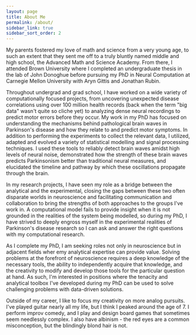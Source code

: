 ```yaml
---
layout: page
title: About Me
permalink: /about/
sidebar_link: true
sidebar_sort_order: 2
---
```


My parents fostered my love of math and science from a very young age, to such an extent that they sent me off to a truly bluntly named middle and high school, the Advanced Math and Science Academy. From there, I attended Brown University where I completed an undergraduate thesis in the lab of John Donoghue before pursuing my PhD in Neural Computation at Carnegie Mellon University with Aryn Gittis and Jonathan Rubin.

Throughout undergrad and grad school, I have worked on a wide variety of computationally focused projects, from uncovering unexpected disease correlations using over 100 million health records (back when the term "big data" wasn't quite so cliche yet) to analyzing dense neural recordings to predict motor errors before they occur. My work in my PhD has focused on understanding the mechanisms behind pathological brain waves in Parkinson's disease and how they relate to and predict motor symptoms. In addition to performing the experiments to collect the relevant data, I utilized, adapted and evolved a variety of statistical modelling and signal processing techniques. I used these tools to reliably detect brain waves amidst high levels of neural noise, demonstrated how the strength of these brain waves predicts Parkinsonism better than traditional neural measures, and elucidated the timeline and pathway by which these oscillations propagate through the brain.

In my research projects, I have seen my role as a bridge between the analytical and the experimental, closing the gaps between these two often disparate worlds in neuroscience and facilitating communication and collaboration to bring the strengths of both approaches to the groups I've work in. A computational model fails to provide insight when it is not grounded in the realities of the system being modelled, so during my PhD, I have strived to deeply engross myself in the experimental realities of Parkinson's disease research so I can ask and answer the right questions with my computational research.

As I complete my PhD, I am seeking roles not only in neuroscience but in adjacent fields wher emy analytical expertise can provide value. Solving problems at the forefront of neuroscience requires a deep knowledge of the necessary tools, the ability to independently acquire that knowledge, and the creativity to modify and develop those tools for the particular question at hand. As such, I'm interested in positions where the tenacity and analytical toolbox I've developed during my PhD can be used to solve challenging problems with data-driven solutions.

Outside of my career, I like to focus my creativity on more analog pursuits. I've played guitar nearly all my life, but I think I peaked around the age of 7. I perform improv comedy, and I play and design board games that sometimes seem needlessly complex. I also have albinism - the red eyes are a common misconception, but the blindingly blond hair is not.